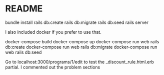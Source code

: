 # README

bundle install
rails db:create
rails db:migrate
rails db:seed
rails server


I also included docker if you prefer to use that.

docker-compose build
docker-compose up
docker-compose run web rails db:create
docker-compose run web rails db:migrate
docker-compose run web rails db:seed

Go to localhost:3000/programs/1/edit to test the _discount_rule.html.erb partial. 
I commented out the problem sections